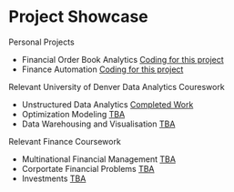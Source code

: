 # Project Showcase

Personal Projects
- Financial Order Book Analytics [Coding for this project](TBA)
- Finance Automation [Coding for this project](TBA)


Relevant University of Denver Data Analytics Coureswork
- Unstructured Data Analytics [Completed Work](https://github.com/EvanElzenberger/UnstructuredDataAnalytics/blob/main/README.md)
- Optimization Modeling [TBA](TBA)
- Data Warehousing and Visualisation [TBA](TBA)


Relevant Finance Coursework 
- Multinational Financial Management [TBA](TBA)
- Corportate Financial Problems [TBA](TBA)
- Investments [TBA](TBA)
